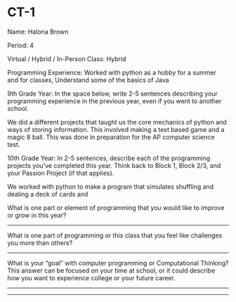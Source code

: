 # CT-1
Name: Halona Brown


Period: 4


Virtual / Hybrid / In-Person Class: Hybrid




Programming Experience: Worked with python as a hobby for a summer and for classes, Understand some of the basics of Java


9th Grade Year: In the space below, write 2-5 sentences describing your programming experience in the previous year, even if you went to another school.

We did a different projects that taught us the core mechanics of python and ways of storing information. This involved making a text based game and a magic 8 ball. This
was done in preparation for the AP computer science test. 


10th Grade Year: In 2-5 sentences, describe each of the programming projects you’ve completed this year.  Think back to Block 1, Block 2/3, and your Passion Project (if that applies).


We worked with python to make a program that simulates shuffling and dealing a deck of cards and 




What is one part or element of programming that you would like to improve or grow in this year?


_____________________________________________________________________________________


What is one part of programming or this class that you feel like challenges you more than others?


_____________________________________________________________________________________


What is your “goal” with computer programming or Computational Thinking?  This answer can be focused on your time at school, or it could describe how you want to experience college or your future career.


_____________________________________________________________________________________
_____________________________________________________________________________________
